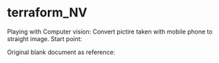 # terraform_NV

Playing with Computer vision: Convert pictire taken with mobile phone to straight image.
Start point:


Original blank document as reference:
